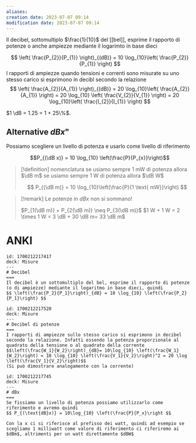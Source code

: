 ```yaml
---
aliases: 
creation date: 2023-07-07 09:14
modification date: 2023-07-07 09:14
---
```


Il decibel, sottomultiplo $\frac{1}{10}$ del [[bel]], esprime il rapporto di potenze o anche ampiezze mediante il logarimto in base dieci


$$ \left( \frac{P_{2}}{P_{1}} \right)_{(dB)} = 10 \log_{10}\left( \frac{P_{2}}{P_{1}} \right) $$
I rapporti di ampiezze quando tensioni e correnti sono misurate su uno stesso carico si esprimono in decibl secondo la relazione
$$ \left( \frac{A_{2}}{A_{1}} \right)_{(dB)} = 20 \log_{10}\left( \frac{A_{2}}{A_{1}} \right) = 20 \log_{10} \left( \frac{V_{2}}{V_{1}} \right) = 20 \log_{10}\left( \frac{I_{2}}{I_{1}} \right) $$

$1 \dB = 1.25 = 1 + 25\%$.

## Alternative $dBx$"
Possiamo scegliere un livello di potenza e usarlo come livello di riferimento

$$P_{(\dB x)} = 10 \log_{10} \left(\frac{P}{P_{x}}\right)$$

> [!definition] nomenclatura
> se usiamo sempre 1 mW di potenza allora $\dB m$
> se usiamo sempre 1 W di potenza allora $\dB W$
> 
>$$ P_{(\dB m)} = 10 \log_{10}\left(\frac{P}{1 \text{ mW}}\right) $$


>[!remark]
>Le potenze in $dBx$ non si sommano!
>
>$P_{1(\dB m)} + P_{2(\dB m)} \neq P_{3(\dB m)}$
>$1 W + 1 W = 2 \times 1 W = 3 \dB + 30 \dB m= 33 \dB m$


# ANKI

```anki
id: 1700212217417
deck: Misure
---
# Decibel
===
Il decibel è un sottomultiplo del bel, esprime il rapporto di potenze (o di ampiezze) mediante il logaritmo in base dieci, quindi
$$ \left(\frac{P_2}{P_1}\right)_{dB} = 10 \log_{10} \left(\frac{P_2}{P_1}\right) $$

```


```anki
id: 1700212217520
deck: Misure
---
# Decibel di potenze
===
I rapporti di ampiezze sullo stesso carico si esprimono in decibel secondo la relazione. Infatti essendo la potenza proporzionale al quadrato della tensione o al quadrato della corrente
$$\left(\frac{W_1}{W_2}\right)_{dB}= 10\log_{10} \left(\frac{W_1}{W_2}\right) = 10 \log_{10} \left(\frac{V_1}{V_2}\right)^2 = 20 \log \left(\frac{V_1}{V_2}\right)$$
(Si può dimostrare analogamente con la corrente)
```


```anki
id: 1700212217745
deck: Misure
---
# dBx
===
Se fissiamo un livello di potenza possiamo utilizzarlo come riferimento e avremo quindi
$$ P_{(\text{dB}x)} = 10\log_{10} \left(\frac{P}{P_x}\right $$

Con la x ci si riferisce al prefisso dei watt, quindi ad esempio se scegliamo 1 milliwatt come valore di riferimento ci riferiremo ai $dBm$, altrimenti per un watt direttamente $dBW$
```
